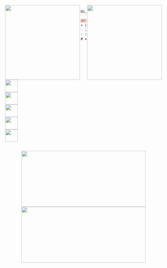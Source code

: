 <img align="right" height="240" src="https://media.giphy.com/media/ciqpFeTIjGqBhl6rn9/giphy.gif"/>
<img align="left" height="240" src="https://media.giphy.com/media/SsCYf6DRFJrOpP0IoM/giphy.gif"/>

```diff
Hi, I'm Christian 👨‍💻.

@@I'm a PHP developer at IXCSoft@@
+ Living in Santa Catarina, Brazil 🇧🇷.
- 20 years old
! Speaker, community manager and shitposter
# ❤ Programming, Linux, open source, free software
```
<code><a href="https://www.instagram.com/semkechris/" target="_blank"><img height="40" src="https://image.flaticon.com/icons/svg/174/174855.svg"></a> 
  <a href="https://discord.gg/Y4waMFYjaY" target="_blank"><img height="40" src="https://image.flaticon.com/icons/svg/2111/2111370.svg"></a>
  <a href="https://www.linkedin.com/in/christian-semke/" target="_blank"><img height="40" src="https://image.flaticon.com/icons/svg/733/733561.svg"></a>
  <a href="https://telegram.me/Krisque" target="_blank"><img height="40" src="https://image.flaticon.com/icons/svg/906/906377.svg"></a>
  <a href="https://gitlab.com/Krisque" target="_blank"><img height="40" src="https://about.gitlab.com/images/press/logo/svg/gitlab-icon-rgb.svg"></a>
</code>

##
<div align="center">
  <a href="https://github.com/chrisemke">
  <img height="180em"width="400em" src="https://github-readme-stats.vercel.app/api?username=chrisemke&show_icons=true&theme=dracula&include_all_commits=true&count_private=true"/>
  <img height="180em" width="400em" src="https://github-readme-stats.vercel.app/api/top-langs/?username=chrisemke&layout=compact&langs_count=7&theme=dracula"/>
</div>

  
